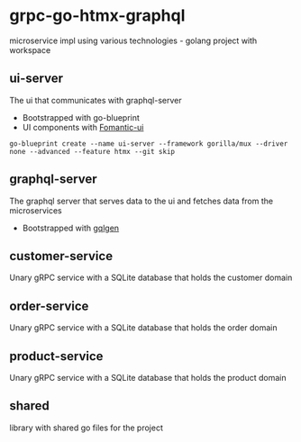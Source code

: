 # grpc-go-htmx-graphql

microservice impl using various technologies - golang project with workspace

## ui-server

The ui that communicates with graphql-server

* Bootstrapped with go-blueprint
* UI components with [Fomantic-ui](https://fomantic-ui.com/)

`go-blueprint create --name ui-server --framework gorilla/mux --driver none --advanced --feature htmx --git skip`

## graphql-server

The graphql server that serves data to the ui and fetches data from the microservices

* Bootstrapped with [gqlgen](https://gqlgen.com/)

## customer-service

Unary gRPC service with a SQLite database that holds the customer domain

## order-service

Unary gRPC service with a SQLite database that holds the order domain

## product-service

Unary gRPC service with a SQLite database that holds the product domain

## shared

library with shared go files for the project


